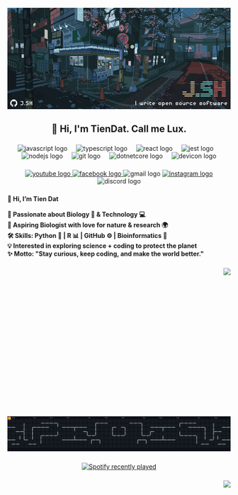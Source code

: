![](https://raw.githubusercontent.com/JSH32/JSH32/master/assets/main.gif)







###




<h2 align="center">🤘 Hi, I'm TienDat. Call me Lux.</h2>

###

<div align="center">
  <img src="https://cdn.jsdelivr.net/gh/devicons/devicon/icons/javascript/javascript-original.svg" height="40" alt="javascript logo"  />
  <img width="12" />
  <img src="https://cdn.jsdelivr.net/gh/devicons/devicon/icons/typescript/typescript-original.svg" height="40" alt="typescript logo"  />
  <img width="12" />
  <img src="https://cdn.jsdelivr.net/gh/devicons/devicon/icons/react/react-original.svg" height="40" alt="react logo"  />
  <img width="12" />
  <img src="https://cdn.jsdelivr.net/gh/devicons/devicon/icons/jest/jest-plain.svg" height="40" alt="jest logo"  />
  <img width="12" />
  <img src="https://cdn.jsdelivr.net/gh/devicons/devicon/icons/nodejs/nodejs-original.svg" height="40" alt="nodejs logo"  />
  <img width="12" />
  <img src="https://cdn.jsdelivr.net/gh/devicons/devicon/icons/git/git-original.svg" height="40" alt="git logo"  />
  <img width="12" />
  <img src="https://cdn.jsdelivr.net/gh/devicons/devicon/icons/dotnetcore/dotnetcore-original.svg" height="40" alt="dotnetcore logo"  />
  <img width="12" />
  <img src="https://cdn.jsdelivr.net/gh/devicons/devicon/icons/devicon/devicon-original.svg" height="40" alt="devicon logo"  />
</div>

###

<div align="center">
  <a href="https://www.youtube.com/channel/UCR7pmsIDHul_hucCy6KY-IQ" target="_blank">
    <img src="https://img.shields.io/static/v1?message=Youtube&logo=youtube&label=&color=FF0000&logoColor=white&labelColor=&style=for-the-badge" height="30" alt="youtube logo"  />
  </a>
  <a href="https://www.facebook.com/whtuze" target="_blank">
    <img src="https://img.shields.io/static/v1?message=Facebook&logo=facebook&label=&color=1877F2&logoColor=white&labelColor=&style=for-the-badge" height="30" alt="facebook logo"  />
  </a>
  <img src="https://img.shields.io/static/v1?message=Gmail&logo=gmail&label=&color=D14836&logoColor=white&labelColor=&style=for-the-badge" height="30" alt="gmail logo"  />
  <a href="https://www.instagram.com/directx.317" target="_blank">
    <img src="https://img.shields.io/static/v1?message=Instagram&logo=instagram&label=&color=E4405F&logoColor=white&labelColor=&style=for-the-badge" height="30" alt="instagram logo"  />
  </a>
  <img src="https://img.shields.io/static/v1?message=Discord&logo=discord&label=&color=7289DA&logoColor=white&labelColor=&style=for-the-badge" height="30" alt="discord logo"  />
</div>


###

<h4 align="left">👋 Hi, I’m Tien Dat<br><br>🌱 Passionate about Biology 🧬 & Technology 💻<br>🎯 Aspiring Biologist with love for nature & research 🌍<br>🛠️ Skills: Python 🐍 | R 📊 | GitHub ⚙️ | Bioinformatics 🔬<br>💡 Interested in exploring science + coding to protect the planet<br>✨ Motto: "Stay curious, keep coding, and make the world better."</h4>

###

<img align="right" height="335" src="https://i.pinimg.com/originals/da/80/73/da80737cd181cd3731689141296de3e1.gif"  />

###


![snake gif](https://github.com/QnLux17/QnLux17/blob/output/pacman-contribution-graph-dark.svg)






###




<div align="center">
  <a href="https://open.spotify.com/user/31gerycm7mwmrln6fth2surwnd2q">
    <img src="https://spotify-recently-played-readme.vercel.app/api?user=31gerycm7mwmrln6fth2surwnd2q&count=3" alt="Spotify recently played"  />
  </a>
</div>



###



<img align="right" src="https://visitor-badge.laobi.icu/badge?page_id=QnLux17.QnLux17&"  />


